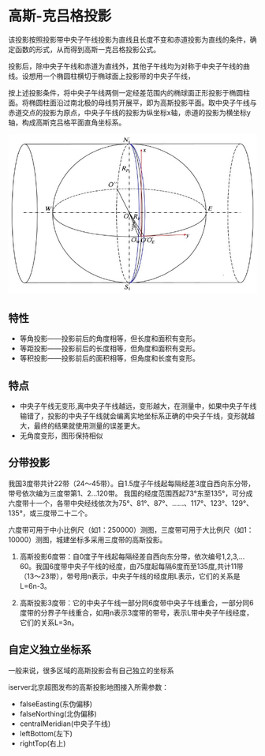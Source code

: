 #  高斯-克吕格投影
该投影按照投影带中央子午线投影为直线且长度不变和赤道投影为直线的条件，确定函数的形式，从而得到高斯一克吕格投影公式。

投影后，除中央子午线和赤道为直线外，其他子午线均为对称于中央子午线的曲线。设想用一个椭圆柱横切于椭球面上投影带的中央子午线，

按上述投影条件，将中央子午线两侧一定经差范围内的椭球面正形投影于椭圆柱面。将椭圆柱面沿过南北极的母线剪开展平，即为高斯投影平面。取中央子午线与赤道交点的投影为原点，中央子午线的投影为纵坐标x轴，赤道的投影为横坐标y轴，构成高斯克吕格平面直角坐标系。

![Alt text](../assets/18.jpg "GaussKrueger投影示意图")

##  特性
- 等角投影——投影前后的角度相等，但长度和面积有变形。
- 等距投影——投影前后的长度相等，但角度和面积有变形。
- 等积投影——投影前后的面积相等，但角度和长度有变形。

##  特点
- 中央子午线无变形,离中央子午线越远，变形越大，在测量中，如果中央子午线输错了，投影的中央子午线就会编离实地坐标系正确的中央子午线，变形就越大，最终的结果就使用测量的误差更大。
- 无角度变形，图形保持相似

##  分带投影
我国3度带共计22带（24～45带）。自1.5度子午线起每隔经差3度自西向东分带，带号依次编为三度带第1、2…120带。 
我国的经度范围西起73°东至135°，可分成六度带十一个，各带中央经线依次为75°、81°、87°、……、117°、123°、129°、135°，或三度带二十二个。

六度带可用于中小比例尺（如1：250000）测图，三度带可用于大比例尺（如1：10000）测图，城建坐标多采用三度带的高斯投影。

1. 高斯投影6度带：自0度子午线起每隔经差自西向东分带，依次编号1,2,3,…60。我国6度带中央子午线的经度，由75度起每隔6度而至135度,共计11带（13～23带），带号用n表示，中央子午线的经度用L表示，它们的关系是L=6n-3。

2. 高斯投影3度带：它的中央子午线一部分同6度带中央子午线重合，一部分同6度带的分界子午线重合，如用n表示3度带的带号，表示L带中央子午线经度，它们的关系L=3n。

##  自定义独立坐标系
一般来说，很多区域的高斯投影会有自己独立的坐标系

iserver北京超图发布的高斯投影地图接入所需参数：
- falseEasting(东伪偏移)
- falseNorthing(北伪偏移)
- centralMeridian(中央子午线)
- leftBottom(左下)
- rightTop(右上)






